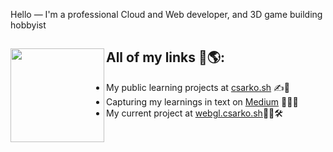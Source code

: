 Hello — I'm a professional Cloud and Web developer, and 3D game building hobbyist



## All of my links 🔗🌎: <img src="https://readme-viewer.csarko.sh/hackerman_circle_marginright.png" height="150" width="auto" align="left" />
- My public learning projects at <a href="https://csarko.sh">csarko.sh</a> ✍️📱
- Capturing my learnings in text on <a href="https://medium.com/@csarkosh">Medium</a> 🧑‍💻📄
- My current project at <a href="https://webgl.csarko.sh">webgl.csarko.sh</a>👷‍♂️🛠
